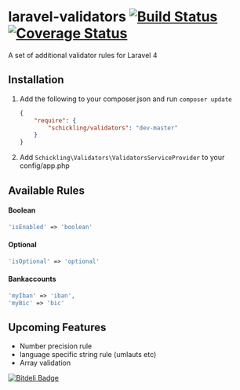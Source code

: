 laravel-validators [![Build Status](https://travis-ci.org/schickling/laravel-validators.png?branch=master)](https://travis-ci.org/schickling/laravel-validators) [![Coverage Status](https://coveralls.io/repos/schickling/laravel-validators/badge.png)](https://coveralls.io/r/schickling/laravel-validators)
==================

A set of additional validator rules for Laravel 4

## Installation

1. Add the following to your composer.json and run `composer update`

    ```json
    {
        "require": {
            "schickling/validators": "dev-master"
        }
    }
    ```

2. Add `Schickling\Validators\ValidatorsServiceProvider` to your config/app.php

## Available Rules

#### Boolean
```php
'isEnabled' => 'boolean'
```

#### Optional
```php
'isOptional' => 'optional'
```

#### Bankaccounts
```php
'myIban' => 'iban',
'myBic' => 'bic'
```


## Upcoming Features

* Number precision rule
* language specific string rule (umlauts etc)
* Array validation


[![Bitdeli Badge](https://d2weczhvl823v0.cloudfront.net/schickling/laravel-validators/trend.png)](https://bitdeli.com/free "Bitdeli Badge")

